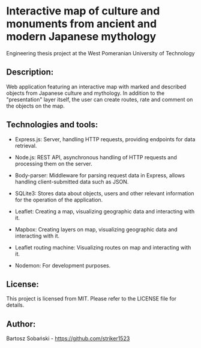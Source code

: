# Interactive map of culture and monuments from ancient and modern Japanese mythology

Engineering thesis project at the West Pomeranian University of Technology

## Description:
Web application featuring an interactive map with marked and described objects from Japanese culture and mythology.
In addition to the "presentation" layer itself, the user can create routes, rate and comment on the objects on the map.

## Technologies and tools:
- Express.js: Server, handling HTTP requests, providing endpoints for data retrieval.

- Node.js: REST API, asynchronous handling of HTTP requests and processing them on the server.

- Body-parser: Middleware for parsing request data in Express, allows handling client-submitted data such as JSON.

- SQLite3: Stores data about objects, users and other relevant information for the operation of the application.

- Leaflet: Creating a map, visualizing geographic data and interacting with it.

- Mapbox: Creating layers on map, visualizing geographic data and interacting with it.
  
- Leaflet routing machine: Visualizing routes on map and interacting with it.

- Nodemon: For development purposes.

## License:
This project is licensed from MIT. Please refer to the LICENSE file for details.

## Author:
Bartosz Sobański - https://github.com/striker1523
